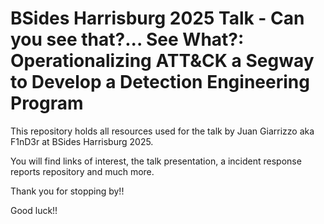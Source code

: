 # BSides Harrisburg 2025 Talk - Can you see that?... See What?: Operationalizing ATT&CK a Segway to Develop a Detection Engineering Program

This repository holds all resources used for the talk by Juan Giarrizzo aka F1nD3r at BSides Harrisburg 2025.

You will find links of interest, the talk presentation, a incident response reports repository and much more.

Thank you for stopping by!!

Good luck!! 
